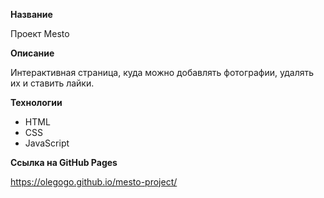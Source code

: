**Название**

Проект Mesto


**Описание**

Интерактивная страница, куда можно добавлять фотографии, удалять их и ставить лайки.


**Технологии**

- HTML
- CSS
- JavaScript


**Cсылка на GitHub Pages**

https://olegogo.github.io/mesto-project/
